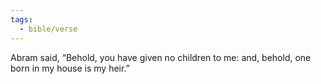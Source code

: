 ```yaml
---
tags:
  - bible/verse
---
```

Abram said, “Behold, you have given no children to me: and, behold, one born in my house is my heir.”
